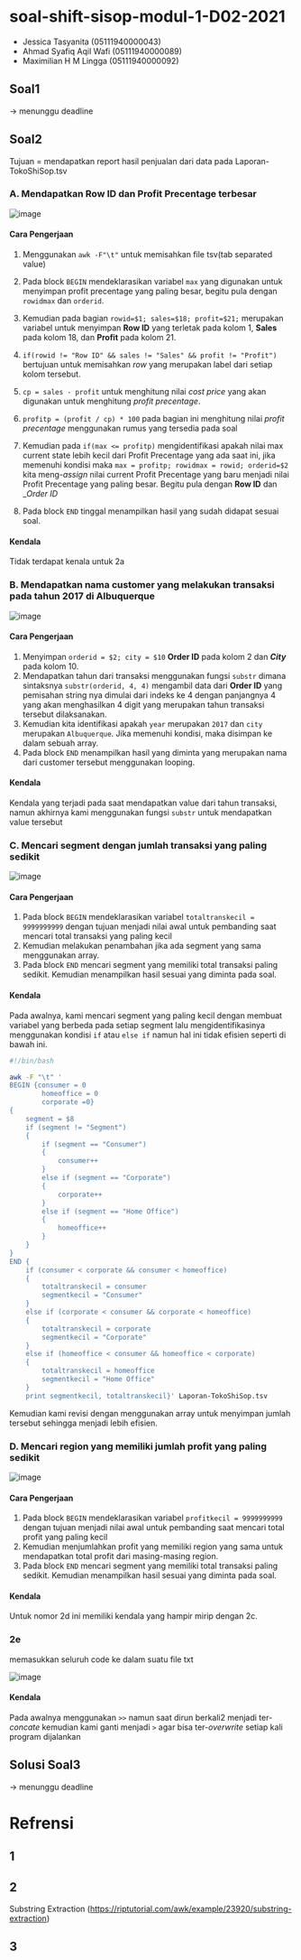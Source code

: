 # soal-shift-sisop-modul-1-D02-2021
- Jessica Tasyanita (05111940000043)
- Ahmad Syafiq Aqil Wafi (05111940000089)
- Maximilian H M Lingga (05111940000092)

## Soal1
-> menunggu deadline

## Soal2
Tujuan = mendapatkan report hasil penjualan dari data pada Laporan-TokoShiSop.tsv
### A. Mendapatkan Row ID dan Profit Precentage terbesar

![image](https://user-images.githubusercontent.com/62937814/113160069-56c57500-9267-11eb-91f2-a6d26f8f549b.png)

#### Cara Pengerjaan
1. Menggunakan ```awk -F"\t"``` untuk memisahkan file tsv(tab separated value)
2. Pada block ```BEGIN``` mendeklarasikan variabel ```max``` yang digunakan untuk menyimpan profit precentage yang paling besar, begitu pula dengan ```rowidmax``` dan ```orderid```.
    
3. Kemudian pada bagian ```rowid=$1;
        sales=$18;
        profit=$21;``` merupakan variabel untuk menyimpan __Row ID__ yang terletak pada kolom 1, __Sales__ pada kolom 18, dan __Profit__ pada kolom 21.
        
4. ```if(rowid != "Row ID" && sales != "Sales" && profit != "Profit")``` bertujuan untuk memisahkan _row_ yang merupakan label dari setiap kolom tersebut.

5. ```cp = sales - profit``` untuk menghitung nilai _cost price_ yang akan digunakan untuk menghitung _profit precentage_.

6. ```profitp = (profit / cp) * 100``` pada bagian ini menghitung nilai _profit precentage_ menggunakan rumus yang tersedia pada soal
7. Kemudian pada ```if(max <= profitp)``` mengidentifikasi apakah nilai max current state lebih kecil dari Profit Precentage yang ada saat ini, jika memenuhi kondisi maka ```max = profitp; rowidmax = rowid; orderid=$2``` kita meng-_assign_ nilai current Profit Precentage yang baru menjadi nilai Profit Precentage yang paling besar. Begitu pula dengan __Row ID__ dan __Order ID_
8. Pada block ```END``` tinggal menampilkan hasil yang sudah didapat sesuai soal.

#### Kendala
Tidak terdapat kenala untuk 2a

### B. Mendapatkan nama customer yang melakukan transaksi pada tahun 2017 di Albuquerque

![image](https://user-images.githubusercontent.com/62937814/113167023-82e3f480-926d-11eb-9b99-03187b962f69.png)

#### Cara Pengerjaan
1. Menyimpan ```orderid = $2; city = $10``` __Order ID__ pada kolom 2 dan ___City___ pada kolom 10.
2. Mendapatkan tahun dari transaksi menggunakan fungsi ```substr``` dimana sintaksnya ```substr(orderid, 4, 4)``` mengambil data dari __Order ID__ yang pemisahan string nya dimulai dari indeks ke 4 dengan panjangnya 4 yang akan menghasilkan 4 digit yang merupakan tahun transaksi tersebut dilaksanakan.
3. Kemudian kita identifikasi apakah ```year``` merupakan ```2017``` dan ```city``` merupakan ```Albuquerque```. Jika memenuhi kondisi, maka disimpan ke dalam sebuah array.
4. Pada block ```END``` menampilkan hasil yang diminta yang merupakan nama dari customer tersebut menggunakan looping.

#### Kendala
Kendala yang terjadi pada saat mendapatkan value dari tahun transaksi, namun akhirnya kami menggunakan fungsi ```substr``` untuk mendapatkan value tersebut

### C. Mencari segment dengan jumlah transaksi yang paling sedikit

![image](https://user-images.githubusercontent.com/62937814/113169963-4ebe0300-9270-11eb-9d56-598ac158fc4f.png)

#### Cara Pengerjaan
1. Pada block ```BEGIN``` mendeklarasikan variabel ```totaltranskecil = 9999999999``` dengan tujuan menjadi nilai awal untuk pembanding saat mencari total transaksi yang paling kecil
2. Kemudian melakukan penambahan jika ada segment yang sama menggunakan array.
3. Pada block ```END``` mencari segment yang memiliki total transaksi paling sedikit. Kemudian menampilkan hasil sesuai yang diminta pada soal.

#### Kendala
Pada awalnya, kami mencari segment yang paling kecil dengan membuat variabel yang berbeda pada setiap segment lalu mengidentifikasinya menggunakan kondisi ```if``` atau ```else if``` namun hal ini tidak efisien seperti di bawah ini. 
```bash
#!/bin/bash

awk -F "\t" '
BEGIN {consumer = 0
        homeoffice = 0
        corporate =0}
{   
    segment = $8
    if (segment != "Segment")
    {
        if (segment == "Consumer")
        {   
            consumer++
        }
        else if (segment == "Corporate")
        {
            corporate++
        }
        else if (segment == "Home Office")
        {
            homeoffice++
        }
    }
}
END {
    if (consumer < corporate && consumer < homeoffice)
    {
        totaltranskecil = consumer
        segmentkecil = "Consumer"
    }
    else if (corporate < consumer && corporate < homeoffice)
    {
        totaltranskecil = corporate
        segmentkecil = "Corporate"
    }
    else if (homeoffice < consumer && homeoffice < corporate)
    {
        totaltranskecil = homeoffice
        segmentkecil = "Home Office"
    }
    print segmentkecil, totaltranskecil}' Laporan-TokoShiSop.tsv
 ```

Kemudian kami revisi dengan menggunakan array untuk menyimpan jumlah tersebut sehingga menjadi lebih efisien.

### D. Mencari region yang memiliki jumlah profit yang paling sedikit

![image](https://user-images.githubusercontent.com/62937814/113173561-b75aaf00-9273-11eb-9f50-3f697ab28506.png)


#### Cara Pengerjaan
1. Pada block ```BEGIN``` mendeklarasikan variabel ```profitkecil = 9999999999``` dengan tujuan menjadi nilai awal untuk pembanding saat mencari total profit yang paling kecil
2. Kemudian menjumlahkan profit yang memiliki region yang sama untuk mendapatkan total profit dari masing-masing region.
3. Pada block ```END``` mencari segment yang memiliki total transaksi paling sedikit. Kemudian menampilkan hasil sesuai yang diminta pada soal.

#### Kendala
Untuk nomor 2d ini memiliki kendala yang hampir mirip dengan 2c.

### 2e
memasukkan seluruh code ke dalam suatu file txt

![image](https://user-images.githubusercontent.com/62937814/113174935-15d45d00-9275-11eb-8063-b2dc4a2b75f0.png)

#### Kendala
Pada awalnya menggunakan ```>>``` namun saat dirun berkali2 menjadi ter-_concate_ kemudian kami ganti menjadi ```>``` agar bisa ter-_overwrite_ setiap kali program dijalankan


## Solusi Soal3
-> menunggu deadline

# Refrensi
## 1
## 2
Substring Extraction (https://riptutorial.com/awk/example/23920/substring-extraction)
## 3
